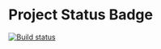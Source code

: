 # Project Status Badge
[![Build status](https://ci.appveyor.com/api/projects/status/qwtbhb7xcierwgw2?svg=true)](https://ci.appveyor.com/project/chukinant/automation-java-2-3-patterns-task-1)